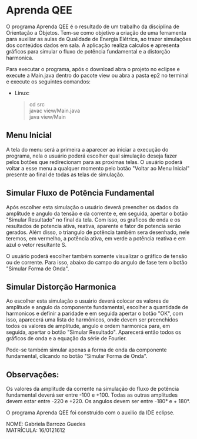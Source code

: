 # Aprenda QEE

O programa Aprenda QEE é o resultado de um trabalho da disciplina de Orientação a
Objetos. Tem-se como objetivo a criação de uma ferramenta para auxiliar as aulas
de Qualidade de Energia Elétrica, ao trazer simulações dos conteúdos dados em sala.
A aplicação realiza calculos e apresenta gráficos para simular o fluxo de potência
fundamental e a distorção harmonica.


Para executar o programa, após o download abra o projeto no eclipse e execute a 
Main.java dentro do pacote view ou abra a pasta ep2 no terminal e execute os 
seguintes comandos:

* Linux:

    >cd src  
    javac view/Main.java  
    java view/Main  


## Menu Inicial

A tela do menu será a primeira a aparecer ao iniciar a execução do programa, nela
o usuário poderá escolher qual simulação deseja fazer pelos botões que redirecionam
para as proximas telas. O usuário poderá voltar a esse menu a qualquer momento pelo
botão "Voltar ao Menu Inicial" presente ao final de todas as telas de simulação.  

## Simular Fluxo de Potência Fundamental

Após escolher esta simulação o usuário deverá preencher os dados da amplitude e 
angulo da tensão e da corrente e, em seguida, apertar o botão "Simular Resultado"
no final da tela. Com isso, os graficos de onda e os resultados de potencia ativa, 
reativa, aparente e fator de potencia serão gerados. Além disso, o triangulo de 
potência também sera desenhado, nele teremos, em vermelho, a potência ativa, em 
verde a potência reativa e em azul o vetor resultante S.

O usuário poderá escolher também somente visualizar o gráfico de tensão ou de corrente.
Para isso, abaixo do campo do angulo de fase tem o botão "Simular Forma de Onda".

## Simular Distorção Harmonica

Ao escolher esta simulação o usuário deverá colocar os valores de amplitude e angulo
da componente fundamental, escolher a quantidade de harmonicos e definir a paridade
e em seguida apertar o botão "OK", com isso, aparecerá uma lista de harmônicos, onde
devem ser preenchidos todos os valores de amplitude, angulo e ordem harmonica para, 
em seguida, apertar o botão "Simular Resultado". Aparecerá então todos os gráficos 
de onda e a equação da série de Fourier.  

Pode-se também simular apenas a forma de onda da componente fundamental, clicando
no botão "Simular Forma de Onda".

## Observações:

Os valores da amplitude da corrente na simulação do fluxo de potência fundamental
deverá ser entre -100 e +100. Todas as outras amplitudes devem estar entre -220 e
+220. Os angulos devem ser entre -180° e + 180°.  

O programa Aprenda QEE foi construido com o auxilio da IDE eclipse.  

NOME: Gabriela Barrozo Guedes  
MATRÍCULA: 16/0121612